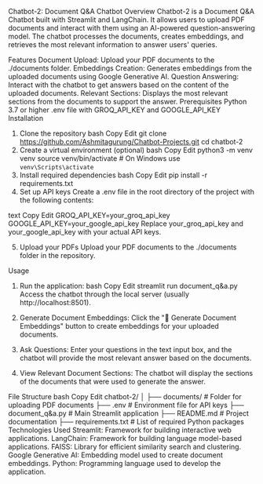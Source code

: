 Chatbot-2: Document Q&A Chatbot
Overview
Chatbot-2 is a Document Q&A Chatbot built with Streamlit and LangChain. It allows users to upload PDF documents and interact with them using an AI-powered question-answering model. The chatbot processes the documents, creates embeddings, and retrieves the most relevant information to answer users' queries.

Features
Document Upload: Upload your PDF documents to the ./documents folder.
Embeddings Creation: Generates embeddings from the uploaded documents using Google Generative AI.
Question Answering: Interact with the chatbot to get answers based on the content of the uploaded documents.
Relevant Sections: Displays the most relevant sections from the documents to support the answer.
Prerequisites
Python 3.7 or higher
.env file with GROQ_API_KEY and GOOGLE_API_KEY
Installation
1. Clone the repository
bash
Copy
Edit
git clone https://github.com/Ashmitagurung/Chatbot-Projects.git
cd chatbot-2
2. Create a virtual environment (optional)
bash
Copy
Edit
python3 -m venv venv
source venv/bin/activate  # On Windows use `venv\Scripts\activate`
3. Install required dependencies
bash
Copy
Edit
pip install -r requirements.txt
4. Set up API keys
Create a .env file in the root directory of the project with the following contents:

text
Copy
Edit
GROQ_API_KEY=your_groq_api_key
GOOGLE_API_KEY=your_google_api_key
Replace your_groq_api_key and your_google_api_key with your actual API keys.

5. Upload your PDFs
Upload your PDF documents to the ./documents folder in the repository.

Usage
1. Run the application:
bash
Copy
Edit
streamlit run document_q&a.py
Access the chatbot through the local server (usually http://localhost:8501).
2. Generate Document Embeddings:
Click the "📂 Generate Document Embeddings" button to create embeddings for your uploaded documents.

3. Ask Questions:
Enter your questions in the text input box, and the chatbot will provide the most relevant answer based on the documents.

4. View Relevant Document Sections:
The chatbot will display the sections of the documents that were used to generate the answer.

File Structure
bash
Copy
Edit
chatbot-2/
│
├── documents/               # Folder for uploading PDF documents
├── .env                     # Environment file for API keys
├── document_q&a.py          # Main Streamlit application
├── README.md                # Project documentation
├── requirements.txt         # List of required Python packages
Technologies Used
Streamlit: Framework for building interactive web applications.
LangChain: Framework for building language model-based applications.
FAISS: Library for efficient similarity search and clustering.
Google Generative AI: Embedding model used to create document embeddings.
Python: Programming language used to develop the application.
